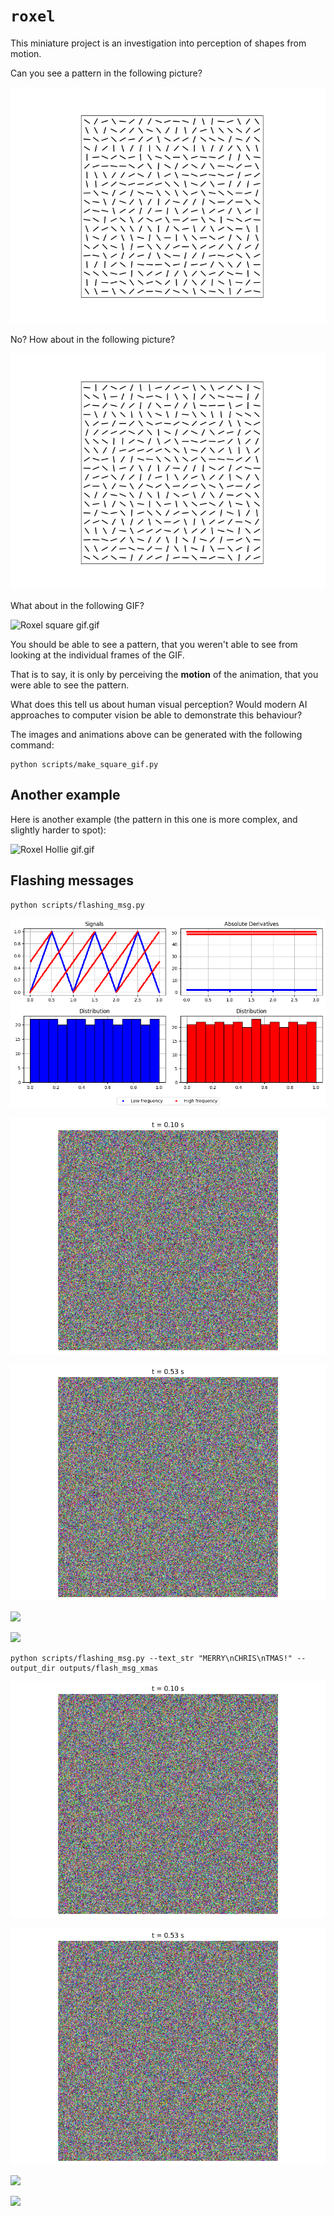 # `roxel`

This miniature project is an investigation into perception of shapes from motion.

Can you see a pattern in the following picture?

![Roxel square gif, frame 0.png](https://github.com/jakelevi1996/roxel/blob/main/outputs/protected/square_gif/frames/Roxel%20square%20gif%2C%20frame%200.png "Roxel square gif, frame 0.png")

No? How about in the following picture?

![Roxel square gif, frame 31.png](https://raw.githubusercontent.com/jakelevi1996/roxel/main/outputs/protected/square_gif/frames/Roxel%20square%20gif%2C%20frame%2031.png "Roxel square gif, frame 31.png")

What about in the following GIF?

![Roxel square gif.gif](https://raw.githubusercontent.com/jakelevi1996/roxel/main/outputs/protected/square_gif/Roxel%20square%20gif.gif "Roxel square gif.gif")

You should be able to see a pattern, that you weren't able to see from looking at the individual frames of the GIF.

That is to say, it is only by perceiving the **motion** of the animation, that you were able to see the pattern.

What does this tell us about human visual perception? Would modern AI approaches to computer vision be able to demonstrate this behaviour?

The images and animations above can be generated with the following command:

```
python scripts/make_square_gif.py
```

## Another example

Here is another example (the pattern in this one is more complex, and slightly harder to spot):

![Roxel Hollie gif.gif](https://github.com/jakelevi1996/roxel/blob/main/outputs/protected/hollie_gif/Roxel%20hollie%20gif.gif "Roxel Hollie gif.gif")

## Flashing messages

```
python scripts/flashing_msg.py
```

![](outputs/flash_msg/signals.png)

![](outputs/flash_msg/frame_3.png)

![](outputs/flash_msg/frame_16.png)

![](outputs/flash_msg/shuffle.gif)

![](outputs/flash_msg/ordered.gif)

```
python scripts/flashing_msg.py --text_str "MERRY\nCHRIS\nTMAS!" --output_dir outputs/flash_msg_xmas
```

![](outputs/flash_msg_xmas/frame_3.png)

![](outputs/flash_msg_xmas/frame_16.png)

![](outputs/flash_msg_xmas/shuffle.gif)

![](outputs/flash_msg_xmas/ordered.gif)

